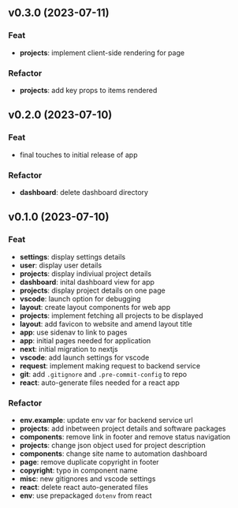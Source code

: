 ## v0.3.0 (2023-07-11)

### Feat

- **projects**: implement client-side rendering for page

### Refactor

- **projects**: add key props to items rendered

## v0.2.0 (2023-07-10)

### Feat

- final touches to initial release of app

### Refactor

- **dashboard**: delete dashboard directory

## v0.1.0 (2023-07-10)

### Feat

- **settings**: display settings details
- **user**: display user details
- **projects**: display indiviual project details
- **dashboard**: inital dashboard view for app
- **projects**: display project details on one page
- **vscode**: launch option for debugging
- **layout**: create layout components for web app
- **projects**: implement fetching all projects to be displayed
- **layout**: add favicon to website and amend layout title
- **app**: use sidenav to link to pages
- **app**: initial pages needed for application
- **next**: initial migration to nextjs
- **vscode**: add launch settings for vscode
- **request**: implement making request to backend service
- **git**: add `.gitignore` and `.pre-commit-config` to repo
- **react**: auto-generate files needed for a react app

### Refactor

- **env.example**: update env var for backend service url
- **projects**: add inbetween project details and software packages
- **components**: remove link in footer and remove status navigation
- **projects**: change json object used for project description
- **components**: change site name to automation dashboard
- **page**: remove duplicate copyright in footer
- **copyright**: typo in component name
- **misc**: new gitignores and vscode settings
- **react**: delete react auto-generated files
- **env**: use prepackaged `dotenv` from react
